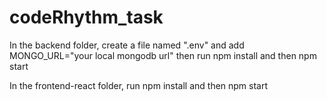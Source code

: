 # codeRhythm_task

In the backend folder, create a file named ".env" and add MONGO_URL="your local mongodb url"
 then run  npm install and then npm start 
 
 
 In the frontend-react folder, run npm install and then npm start
 
 
 
